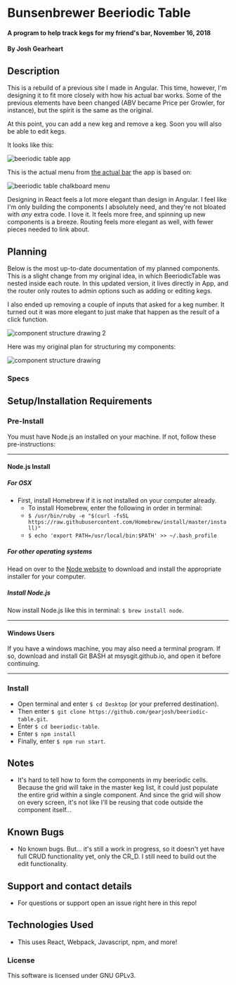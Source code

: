 # Bunsenbrewer Beeriodic Table

#### A program to help track kegs for my friend's bar, November 16, 2018

#### By Josh Gearheart

## Description

This is a rebuild of a previous site I made in Angular.  This time, however, I'm designing it to fit more closely with how his actual bar works.  Some of the previous  elements have been changed (ABV became Price per Growler, for instance), but the spirit is the same as the original.

At this point, you can add a new keg and remove a keg.  Soon you will also be able to edit kegs.

It looks like this:

![beeriodic table app](https://raw.githubusercontent.com/gearjosh/beeriodic-table/master/src/img/beeriodic-table-6-16.png)

This is the actual menu from [the actual bar](http://www.bunsenbrewer.com/) the app is based on:

![beeriodic table chalkboard menu](https://raw.githubusercontent.com/gearjosh/beeriodic-table/master/src/img/real-beeriodic-table.jpg)

Designing in React feels a lot more elegant than design in Angular.  I feel like I'm only building the components I absolutely need, and they're not bloated with _any_ extra code.  I love it.  It feels more free, and spinning up new components is a breeze.  Routing feels more elegant as well, with fewer pieces needed to link about.

## Planning

Below is the most up-to-date documentation of my planned components.  This is a slight change from my original idea,  in which BeeriodicTable was nested inside each route.  In this updated version, it lives directly in App, and the router only routes to admin options such as adding or editing kegs.

I also ended up removing a couple of inputs that asked for a keg number.  It turned out it was more elegant to just make that happen as the result of a click function.

![component structure drawing 2](https://raw.githubusercontent.com/gearjosh/beeriodic-table/master/src/img/component-map-2.jpg)

Here was my original plan for structuring my components:

![component structure drawing](https://raw.githubusercontent.com/gearjosh/beeriodic-table/master/src/img/component-structure.jpg)

### Specs

## Setup/Installation Requirements

### Pre-Install

You must have Node.js an installed on your machine. If not, follow these pre-instructions:

****

#### **Node.js Install**

##### _For OSX_

- First, install Homebrew if it is not installed on your computer already.
  - To install Homebrew, enter the following in order in terminal:
  - `$ /usr/bin/ruby -e "$(curl -fsSL https://raw.githubusercontent.com/Homebrew/install/master/install)"`
  - `$ echo 'export PATH=/usr/local/bin:$PATH' >> ~/.bash_profile`

##### _For other operating systems_

Head on over to the [Node website](https://nodejs.org/en/download/) to download and install the appropriate installer for your computer.

##### _Install Node.js_

Now install Node.js like this in terminal: `$ brew install node`.

****

#### **Windows Users**

If you have a windows machine, you may also need a terminal program.  If so, download and install Git BASH at msysgit.github.io, and open it before continuing.

****

### Install

- Open terminal and enter `$ cd Desktop` (or your preferred destination).
- Then enter `$ git clone https://github.com/gearjosh/beeriodic-table.git`.
- Enter `$ cd beeriodic-table`.
- Enter `$ npm install`
- Finally, enter `$ npm run start`.

## Notes
- It's hard to tell how to form the components in my beeriodic cells.  Because the grid will take in the master keg list, it could just populate the entire grid within a single component.  And since the grid will show on every screen, it's not like I'll be reusing that code outside the component itself...

## Known Bugs
- No known bugs. But... it's still a work in progress, so it doesn't yet have full CRUD functionality yet, only the CR_D.  I still need to build out the edit functionality.

## Support and contact details
- For questions or support open an issue right here in this repo!

## Technologies Used
- This uses React, Webpack, Javascript, npm, and more!

### License
This software is licensed under GNU GPLv3.
